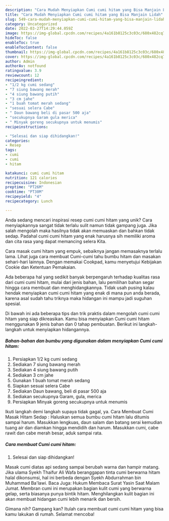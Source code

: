 ```yaml
---
description: "Cara Mudah Menyiapkan Cumi cumi hitam yang Bisa Manjain Lidah"
title: "Cara Mudah Menyiapkan Cumi cumi hitam yang Bisa Manjain Lidah"
slug: 549-cara-mudah-menyiapkan-cumi-cumi-hitam-yang-bisa-manjain-lidah
category: Uncategorized
date: 2022-03-27T14:29:44.059Z
image: https://img-global.cpcdn.com/recipes/4a161b8125c3c03c/680x482cq70/cumi-cumi-hitam-foto-resep-utama.jpg
hideToc: false
enableToc: true
enableTocContent: false
thumbnail: https://img-global.cpcdn.com/recipes/4a161b8125c3c03c/680x482cq70/cumi-cumi-hitam-foto-resep-utama.jpg
cover: https://img-global.cpcdn.com/recipes/4a161b8125c3c03c/680x482cq70/cumi-cumi-hitam-foto-resep-utama.jpg
author: Admin
authorAv: notfound
ratingvalue: 3.9
reviewcount: 12
recipeingredient:
- "1/2 kg cumi sedang"
- "7 siung bawang merah"
- "4 siung bawang putih"
- "3 cm jahe"
- "1 buah tomat merah sedang"
- "sesuai selera Cabe"
- " Daun bawang beli di pasar 500 aja"
- "secukupnya Garam gula merica"
- " Minyak goreng secukupnya untuk menumis"
recipeinstructions:

- "Selesai dan siap dihidangkan!"
categories:
- Resep
tags:
- cumi
- cumi
- hitam

katakunci: cumi cumi hitam 
nutrition: 121 calories
recipecuisine: Indonesian
preptime: "PT26M"
cooktime: "PT30M"
recipeyield: "4"
recipecategory: Lunch

---
```





Anda sedang mencari inspirasi resep cumi cumi hitam yang unik? Cara menyiapkannya sangat tidak terlalu sulit namun tidak gampang juga. Jika salah mengolah maka hasilnya tidak akan memuaskan dan bahkan tidak sedap. Padahal cumi cumi hitam yang enak harusnya sih memiliki aroma dan cita rasa yang dapat memancing selera Kita.





Cara masak cumi hitam yang empuk, sebaiknya jangan memasaknya terlalu lama. Lihat juga cara membuat Cumi-cumi tahu bumbu hitam dan masakan sehari-hari lainnya. Dengan memakai Cookpad, kamu menyetujui Kebijakan Cookie dan Ketentuan Pemakaian.

Ada beberapa hal yang sedikit banyak berpengaruh terhadap kualitas rasa dari cumi cumi hitam, mulai dari jenis bahan, lalu pemilihan bahan segar hingga cara membuat dan menghidangkannya. Tidak usah pusing kalau hendak menyiapkan cumi cumi hitam yang enak di mana pun anda berada, karena asal sudah tahu triknya maka hidangan ini mampu jadi suguhan spesial.






Di bawah ini ada beberapa tips dan trik praktis dalam mengolah cumi cumi hitam yang siap dikreasikan. Kamu bisa menyiapkan Cumi cumi hitam menggunakan 9 jenis bahan dan 0 tahap pembuatan. Berikut ini langkah-langkah untuk menyiapkan hidangannya.

<!--inarticleads1-->

##### Bahan-bahan dan bumbu yang digunakan dalam menyiapkan Cumi cumi hitam:

1. Persiapkan 1/2 kg cumi sedang
1. Sediakan 7 siung bawang merah
1. Sediakan 4 siung bawang putih
1. Sediakan 3 cm jahe
1. Gunakan 1 buah tomat merah sedang
1. Siapkan sesuai selera Cabe
1. Sediakan  Daun bawang, beli di pasar 500 aja
1. Sediakan secukupnya Garam, gula, merica
1. Persiapkan  Minyak goreng secukupnya untuk menumis


Ikuti langkah demi langkah supaya tidak gagal, ya. Cara Membuat Cumi Masak Hitam Sedap : Haluskan semua bumbu cumi hitam lalu ditumis sampai harum. Masukkan lengkuas, daun salam dan batang serai kemudian tuang air dan diamkan hingga mendidih dan harum. Masukkan cumi, cabe rawit dan cabe merah besar, aduk sampai rata. 

<!--inarticleads2-->

##### Cara membuat Cumi cumi hitam:


1. Selesai dan siap dihidangkan!

Masak cumi diatas api sedang sampai berubah warna dan hampir matang. Jika ulama Syekh Thaifur Ali Wafa beranggapan tinta cumi berwarna hitam halal dikonsumsi, hal ini berbeda dengan Syekh Abdurrahman bin Muhammad Ba&#39;lawi. Baca Juga: Hukum Membaca Surat Yasin Saat Malam Jumat. Membran cumi ini merupakan bagian kulit cumi yang berwarna gelap, serta biasanya punya bintik hitam. Menghilangkan kulit bagian ini akan membuat hidangan cumi lebih menarik dan bersih. 

Gimana nih? Gampang kan? Itulah cara membuat cumi cumi hitam yang bisa kamu lakukan di rumah. Selamat mencoba!
